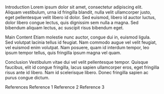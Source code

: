 Introduction
Lorem ipsum dolor sit amet, consectetur adipiscing elit. Aliquam vestibulum, urna id fringilla blandit, nulla velit ullamcorper justo, eget pellentesque velit libero id dolor. Sed euismod, libero id auctor luctus, dolor libero congue lectus, quis dignissim sem nulla a magna. Sed bibendum aliquam lectus, ac suscipit risus bibendum eget.

Main Content
Etiam molestie nunc auctor, congue dui in, euismod ligula. Sed volutpat lacinia tellus id feugiat. Nam commodo augue vel velit feugiat, vel euismod enim volutpat. Nam posuere, quam id interdum tempor, leo ipsum tempor tellus, quis fringilla ipsum magna vel quam.

Conclusion
Vestibulum vitae dui vel velit pellentesque tempor. Quisque faucibus, elit id congue fringilla, lacus sapien ullamcorper eros, eget fringilla risus ante id libero. Nam id scelerisque libero. Donec fringilla sapien ac purus congue dictum.

References
Reference 1
Reference 2
Reference 3
